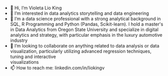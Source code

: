 - 👋 Hi, I’m Violeta Lio King
- 👀 I’m interested in data analytics storytelling and data engineering 
- 🌱 I’m a data science professional with a strong analytical background in SQL, R Programming and Python (Pandas, Scikit-learn). I hold a master's in Data Analytics from Oregon State University and specialize in digital analytics and strategy, with particular emphasis in the luxury automotive industry
- 💞️ I’m looking to collaborate on anything related to data analysis or data visualization, particularly utilizing advanced regression techniques, tuning and interactive     
  visualizations
- 📫 How to reach me: linkedin.com/in/liokingv

<!---
liokingv/liokingv is a ✨ special ✨ repository because its `README.md` (this file) appears on your GitHub profile.
You can click the Preview link to take a look at your changes.
--->
